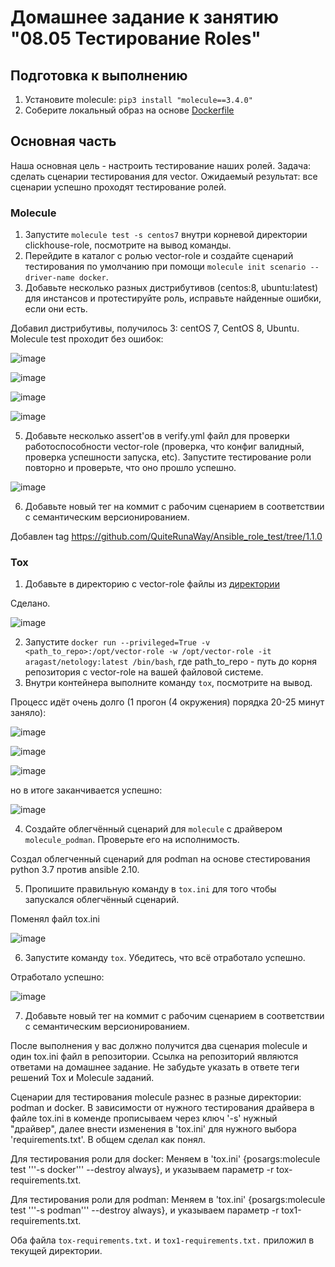 # Домашнее задание к занятию "08.05 Тестирование Roles"

## Подготовка к выполнению
1. Установите molecule: `pip3 install "molecule==3.4.0"`
2. Соберите локальный образ на основе [Dockerfile](./Dockerfile)

## Основная часть

Наша основная цель - настроить тестирование наших ролей. Задача: сделать сценарии тестирования для vector. Ожидаемый результат: все сценарии успешно проходят тестирование ролей.

### Molecule

1. Запустите  `molecule test -s centos7` внутри корневой директории clickhouse-role, посмотрите на вывод команды.
2. Перейдите в каталог с ролью vector-role и создайте сценарий тестирования по умолчанию при помощи `molecule init scenario --driver-name docker`.
3. Добавьте несколько разных дистрибутивов (centos:8, ubuntu:latest) для инстансов и протестируйте роль, исправьте найденные ошибки, если они есть.

Добавил дистрибутивы, получилось 3: centOS 7, CentOS 8, Ubuntu. Molecule test проходит без ошибок:

![image](https://user-images.githubusercontent.com/92969676/173748354-87aea3e4-296b-49b8-95ec-85b5d38c7733.png)

![image](https://user-images.githubusercontent.com/92969676/173748450-48a3c65e-6e96-442a-8867-983258a551f4.png)

![image](https://user-images.githubusercontent.com/92969676/173748635-6a800324-8e7e-45cf-a220-9327115fb238.png)

![image](https://user-images.githubusercontent.com/92969676/173747542-5afe8506-181f-47fc-b768-6d56af7e6769.png)

5. Добавьте несколько assert'ов в verify.yml файл для  проверки работоспособности vector-role (проверка, что конфиг валидный, проверка успешности запуска, etc). Запустите тестирование роли повторно и проверьте, что оно прошло успешно.

![image](https://user-images.githubusercontent.com/92969676/173856318-16ee0e77-a0db-430e-975f-ae8bff49f9a7.png)

6. Добавьте новый тег на коммит с рабочим сценарием в соответствии с семантическим версионированием.

Добавлен tag https://github.com/QuiteRunaWay/Ansible_role_test/tree/1.1.0

### Tox

1. Добавьте в директорию с vector-role файлы из [директории](./example)

Сделано.

![image](https://user-images.githubusercontent.com/92969676/173859197-b69f9a5e-96cf-4789-ab54-808b661df255.png)

2. Запустите `docker run --privileged=True -v <path_to_repo>:/opt/vector-role -w /opt/vector-role -it aragast/netology:latest /bin/bash`, где path_to_repo - путь до корня репозитория с vector-role на вашей файловой системе.
3. Внутри контейнера выполните команду `tox`, посмотрите на вывод.

Процесс идёт очень долго (1 прогон (4 окружения) порядка 20-25 минут заняло):

![image](https://user-images.githubusercontent.com/92969676/173884479-03c9aae7-1a1f-491f-b3cd-d076cbcb1ee7.png)

![image](https://user-images.githubusercontent.com/92969676/173884794-3f4f8f67-324f-4e7a-b472-5b95de51532a.png)

![image](https://user-images.githubusercontent.com/92969676/173885536-4a726ec8-8d30-4f5d-96d4-bf058495c6b1.png)

но в итоге заканчивается успешно:

![image](https://user-images.githubusercontent.com/92969676/173886655-d0ae9cb5-5d3b-49aa-819b-2094d6602ce1.png)

4. Создайте облегчённый сценарий для `molecule` с драйвером `molecule_podman`. Проверьте его на исполнимость.

Создал облегченный сценарий для podman на основе стестирования python 3.7 против ansible 2.10.

5. Пропишите правильную команду в `tox.ini` для того чтобы запускался облегчённый сценарий.

Поменял файл tox.ini

![image](https://user-images.githubusercontent.com/92969676/174055407-fdfa4b39-1b83-4f80-a99d-1ac9bb9d6ccb.png)

6. Запустите команду `tox`. Убедитесь, что всё отработало успешно.

Отработало успешно:

![image](https://user-images.githubusercontent.com/92969676/174055287-13272dde-b078-4a55-b745-b2bfa4d94c71.png)


7. Добавьте новый тег на коммит с рабочим сценарием в соответствии с семантическим версионированием.

После выполнения у вас должно получится два сценария molecule и один tox.ini файл в репозитории. Ссылка на репозиторий являются ответами на домашнее задание. Не забудьте указать в ответе теги решений Tox и Molecule заданий.

Сценарии для тестирования molecule разнес в разные директории: podman и docker. В зависимости от нужного тестирования драйвера в файле tox.ini в коменде прописываем через ключ '-s' нужный "драйвер", далее внести изменения в 'tox.ini' для нужного выбора 'requirements.txt'. В общем сделал как понял.

Для тестирования роли для docker:
Меняем в 'tox.ini' {posargs:molecule test '''-s docker''' --destroy always}, и указываем параметр -r tox-requirements.txt.

Для тестирования роли для podman:
Меняем в 'tox.ini' {posargs:molecule test '''-s podman''' --destroy always}, и указываем параметр -r tox1-requirements.txt.

Оба файла ```tox-requirements.txt.``` и ```tox1-requirements.txt.``` приложил в текущей директории.





